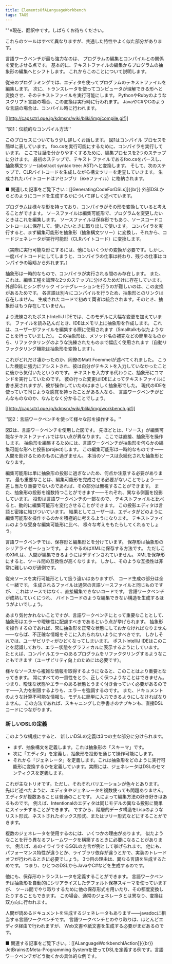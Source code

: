 ```yaml
---
title: ElementsOfALanguageWorkbench
tags: TAGS
---
```


""※現在、翻訳中です。しばらくお待ちください。

これらのツールはすべて異なりますが、共通した特性やよく似た部分があります。

言語ワークベンチが最も強力なのは、
プログラムの編集とコンパイルとの関係を変化させる点です。
基本的に、テキストファイルの編集からプログラムの抽象形の編集へとシフトします。
これからこのことについて説明します。

従来のプログラミングでは、エディタを使ってプログラムのテキストファイルを編集します。
次に、トランスレータを使ってコンピュータが理解できる形へと変換させ、そのテキストファイルを実行可能にします。
PythonやRubyのようなスクリプト言語の場合、この変換は実行時に行われます。
JavaやC#やCのような言語の場合は、コンパイル時に行われます。

[[http://capsctrl.que.jp/kdmsnr/wiki/bliki/img/compile.gif]]

''図1：伝統的なコンパイル方法''

このプロセスについてもう少し詳しくお話します。
図1はコンパイル プロセスを簡単に表しています。
foo.csを実行可能にするために、コンパイラを実行しています。
ここでは話を分かりやすくするために、編集プロセスを2つのステップに分けます。
最初のステップで、テキスト ファイルであるfoo.csをパースし、抽象構文ツリー(abstract syntax tree: AST)へと変換します。
そして、次のステップで、CLRバイトコードを生成しながら構文ツリーを走査していきます。
生成されたバイトコードはアセンブリ（exeファイル）に格納されます。

■ 関連した記事をご覧下さい：[[GeneratingCodeForDSLs]]{{br}}
外部DSLからどのようにコードを生成するかについて詳しく述べています。

プログラムは様々な形を持っており、コンパイラがその形を変換していると考えることができます。
ソースファイルは編集可能形で、プログラムを変更したいときはこれを編集します。
ソースファイルは保存形でもあり、ソースコードコントロールに保存して、使いたいときに取り出して使います。
コンパイラを実行すると、まず編集可能形を抽象形（抽象構文ツリー）に変換し、それから、コードジェネレータが実行可能形（CLRバイトコード）に変換します。

（実際に実行可能な形にするには、他にもいくつかの変換が必要です。しかし、一度バイトコードにしてしまうと、コンパイラの仕事は終わり、残りの仕事はコンパイラの範疇から外れます。）

抽象形は一時的なもので、コンパイラが実行される間のみ存在します。
また、これは、編集工程を論理な2つのステップに分けるためだけに存在しています。
外部DSLとシンボリック インテグレーションを行うのが難しいのは、この変換があるためです。
各言語は別々にコンパイルを行うため、抽象形とのリンクは存在しません。
生成されたコードで初めて両者は統合されます。そのとき、抽象形はもう存在していません。

より洗練されたポストIntelliJ IDEでは、このモデルに大幅な変更を加えています。
ファイルを読み込んだとき、IDEはメモリ上に抽象形を作成します。
これは、ユーザーがファイルを編集する際に使用されます（Smalltalkも似たようなことを行っていました）。
この抽象形は、メソッド名の補完などの簡単なものから、リファクタリングのような洗練されたものまで幅広く使用されます（自動リファクタリング機能は抽象形を変換します）。

これがどれだけ凄かったのか、同僚のMatt Foemmelが述べてくれました。
こうした機能に強力にアシストされ、彼は自分がテキストを入力していなかったことに後から気付いたというのです。
テキストを入力する代わりに、抽象形にコマンドを実行していたのです。
彼の行った変更はIDEによってテキストファイルに書き戻されますが、彼が操作していたのはまさしく抽象形でした。
現代のIDEを使っていて同じような感覚を持ったことがある人なら、
言語ワークベンチがどんなものなのか、なんとなく分かることでしょう。

[[http://capsctrl.que.jp/kdmsnr/wiki/bliki/img/workbench.gif]]

''図2：言語ワークベンチを使って様々な形を操作する。''

図2は、言語ワークベンチを使用した図です。
先ほどとは、「ソース」が編集可能なテキストファイルではない点が異なります。
ここでは直接、抽象形を操作します。
抽象形を編集するためには、言語ワークベンチが抽象形を何らかの編集可能な形へと投影(project)します。
この編集可能形は一時的なものです——人間を助けるためのものに過ぎません。
本当のソースは永続化された抽象形となります。

編集可能形は単に抽象形の投影に過ぎないため、何点か注意する必要があります。
最も重要なことは、編集可能形を完成させる必要がないことでしょう——差し当たり重要でないのであれば、その部分は無視することができます。
また、抽象形の投影を複数持つことができます——それぞれ、異なる側面を投影しています。
投影は言語ワークベンチの一部なので、
テキストファイルと比べると、動的に編集可能形を変化させることができます。
この投影エディタは言語と密接に結びついています。
結果としてユーザーは、エディタがどのように編集可能形を操作するのかを積極的に考えるようになります。
テキストファイルのような受身な編集可能形に比べ、
様々な考えをもたらしてくれるでしょう。

言語ワークベンチでは、保存形と編集形とを分けています。
保存形は抽象形のシリアライゼーションです。
よくやるのはXMLに保存する方法です。
ただしこのXMLは、人間が編集できるようにはデザインされていません。
XMLを保存形にすると、ツール間の互換性が高くなります。
しかし、そのような互換性は非常に難しいのが通例です。

従来ソースを実行可能形として扱う違いはありますが、
コード生成の部分は全く一緒です。
生成されるファイルは通常の言語ソースファイルと同じものですが、
これはソースではなく、直接編集できないコードです。
言語ワークベンチが成熟していくにつれ、
バイトコードのような編集できない構造を生成するほうがよいでしょう。

あまり気付かれないことですが、言語ワークベンチにとって重要なこととして、
抽象形はエラーや曖昧性に配慮すべきであるという点が挙げられます。
抽象形を操作するのであれば、常に抽象形を正常な状態にしておかなければなりません——ならば、不正確な情報をそこに入れられないようにすべきです。
しかしそれでは、ユーザビリティがひどくなってしまいます。
ポストIntelliJ IDEはこのことを認識しており、エラー状態をグラフィカルに表示するようにしています。
たとえば、コンパイルエラーのあるプログラムをリファクタリングするようなこともできます（ユーザビリティ向上のためには必要です）。

様々なソースから複雑な情報を取得するようになると、このことはより重要となってきます。
常にすべての一貫性をとり、正しく保つようなことはできません。
つまり、曖昧な状態やエラーのある状態とうまく付き合っていく必要があるのです——入力を制限するよりも、エラーを強調するのです。
また、ドキュメントのような計算不可能な情報も、モデルに簡単に入力できるようにしなければなりません。
この方法であれば、スキャニングした手書きのナプキンも、直接DSLコードにつながります。

### 新しいDSLの定義

このような構成にすると、
新しいDSLの定義は3つの主な部分に分けられます。

* まず、抽象構文を定義します。これは抽象形の「スキーマ」です。
* 次に「エディタ」を定義し、抽象形を投影を通じて操作可能にします。
* それから「ジェネレータ」を定義します。これは抽象形をどのように実行可能形に変換するかを定義しています。実際には、ジェネレータはDSLのセマンティクスを定義します。

これが主なトリオです。ただし、それぞれバリエーションが色々とあります。
先ほど述べたように、エディタやジェネレータを複数使っても問題ありません。
エディタが複数あることは普通のことです。
人によって編集方法の好き好きはあるものです。
例えば、Intentionalのエディタは同じモデルの異なる投影に簡単にスイッチすることができます。
ですから、階層的データ構造をLispのようなリスト形式、ネストされたボックス形式、またはツリー形式などにすることができます。

複数のジェネレータを使用するのには、いくつかの理由があります。
似たようなことを行う異なるフレームワークを構築するときに必要になることがあります。
例えば、あのイライラするSQLの方言が例として挙げられます。
他にも、パフォーマンス特性が違うとか、ライブラリ依存が違うとかで、実装のトレードオフが行われるときに必要でしょう。
3つ目の理由は、異なる言語を生成するためです。
つまり、ひとつのDSLからJavaやC#などを生成するのです。

他にも、保存形のトランスレータを定義することができます。
言語ワークベンチは抽象形を自動的にシリアライズしたデフォルト保存スキーマを使っていますが、
ツール間でやり取りするために他の保存形式を用いたり、その都度変換したりすることもできます。
この場合、通常のジェネレータとは異なり、変換は双方向に行われます。

人間が読めるドキュメントを生成するジェネレータもあります——javadocに相当する言語ワークベンチです。
言語ワークベンチとのやり取りは、ほとんどエディタ経由で行われますが、
Web文書や紙文書を生成する必要がまだあるのです。

■ 関連する記事をご覧下さい。：[[ALanguageWorkbenchIAction]]{{br}}
JetBrainsのMeta-Programming Systemを使ってDSLを定義する例です。言語ワークベンチがどう動くかの具体的な例です。
